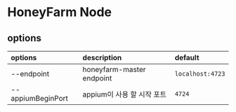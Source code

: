 # HoneyFarm Node


## options

| options | description | default |
|:---|:---|:---|
| --endpoint | honeyfarm-master endpoint|`localhost:4723`|
| --appiumBeginPort|appium이 사용 할 시작 포트|`4724`|
